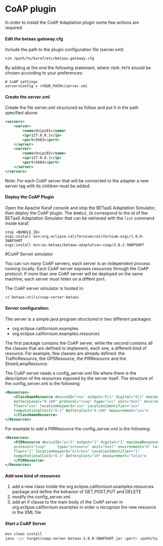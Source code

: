 # CoAP plugin
In order to install the CoAP Adaptation plugin some few actions are required.

#### Edit the betaas.gateway.cfg
Include the path to the plugin configuration file (server.xml)
```sh
vim /path/to/karaf/etc/betaas.gateway.cfg
```
By adding at the end the following statement, where `YOUR_PATH` should be chosen according to your preferences:
```
# CoAP settings
serversConfig = <YOUR_PATH>/server.xml
```

#### Create the server.xml 
Create the file server.xml structured as follow and put it in the path specified above:
```xml
<servers>
	<server>
	    <name>Unipi01</name>
	    <ip>127.0.0.1</ip>
	    <port>5683</port>
	</server>
	<server>
	    <name>Unipi02</name>
	    <ip>127.0.0.1</ip>
	    <port>5684</port>
	</server>
</servers>
```

Note: For each CoAP server that will be connected to the adapter a new server tag with its children must be added.

#### Deploy the CoAP Plugin

Open the Apache Karaf console and stop the BETaaS Adaptation Simulator, then deploy the CoAP plugin. The `BUNDLE_ID` correspond to the id of the BETaaS Adaptation Simulator that can be retrieved with the `list` command inside karaf.

```
stop <BUNDLE_ID>
osgi:install mvn:org.eclipse.californium/californium-osgi/1.0.0-SNAPSHOT
osgi:install mvn:eu.betaas/betaas-adaptation-coap/3.0.2-SNAPSHOT
```

#CoAP Server simulator

You can run many CoAP servers, each server is an independent process running locally. Each CoAP server exposes resources through the CoAP protocol. If more than one CoAP server will be deployed on the same machine, each server must listen on a diffent port.

The CoAP server simulator is hosted in:
```sh
cd betaas-utils/coap-server-betaas
```
#### Server configuration:
The server is a simple java program structured in two different packages:

- org.eclipse.californium.examples 
- org.eclipse.californium.examples.resources 

The first package contains the CoAP server, while the second contains all the classes that are defined to implement, each one, a different kind of resource. For example, few classes are already defined: the TrafficResource, the GPSResource, the PIRResource and the StreetLampResource. 

The CoAP server reads a config_server.xml file where there is the description of the resources exposed by the server itself. The structure of the config_server.xml is the following:
```xml
<Resources>
    <ClassNameResource deviceID="xxx" output="0|1" digital="0|1" maximumResponseTime="xxx" memoryStatus="xxx"
    batteryLevel="0-100" protocol="coap" type="xxx" unit="bool" environment="0" latitude="xxx" longitude="xxx" altitude="xxx" 
	floor="xxx" locationKeyword="xxx" LocationIdentifier="xxx"	
    ComputationalCost="0-1" BatteryCost="0-100" measurement="xxx">
    </ClassNameResource>
</Resources>
```
For example to add a PIRResource the config_server.xml is the following:

```xml
<Resources>
	<PIRResource deviceID="pir1" output="1" digital="1" maximumResponseTime="1" memoryStatus="50" batteryLevel="100"
	protocol="coap" 	type="presence" unit="bool" environment="0" latitude="40" longitude="10" altitude="7" 
	floor="1" locationKeyword="kitchen" LocationIdentifier="1"	
    ComputationalCost="0.1" BatteryCost="10" measurement="false">
    </PIRResource>
</Resources>
```
#### Add new kind of resources
1. add a new class inside the org.eclipse.californium.examples.resources package and define the behavior of GET,POST,PUT and DELETE
2. modify the config_server.xml
3. add an if clause to the main body of the CoAP server in org.eclipse.californium.examples in order o recognize the new resource in the XML file

#### Start a CoAP Server
```sh
mvn clean install
java -jar target/coap-server-betaas-1.0.0-SNAPSHOT.jar <port> <path/to/config_server.xml>
```
